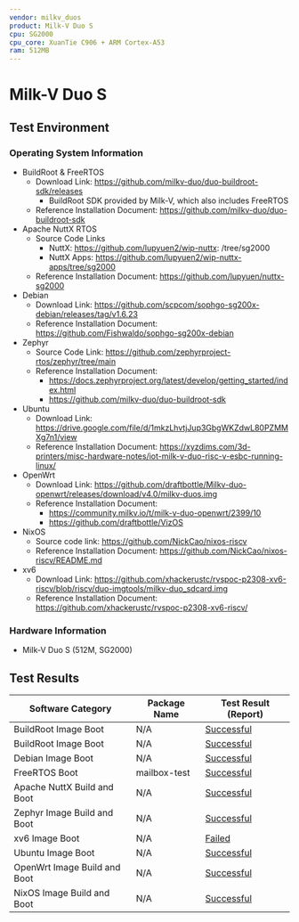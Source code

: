 ```yaml
---
vendor: milkv_duos
product: Milk-V Duo S
cpu: SG2000
cpu_core: XuanTie C906 + ARM Cortex-A53
ram: 512MB
---
```


# Milk-V Duo S

## Test Environment

### Operating System Information

- BuildRoot & FreeRTOS
  - Download Link: https://github.com/milkv-duo/duo-buildroot-sdk/releases
    - BuildRoot SDK provided by Milk-V, which also includes FreeRTOS
  - Reference Installation Document: https://github.com/milkv-duo/duo-buildroot-sdk
- Apache NuttX RTOS
  - Source Code Links
    - NuttX: https://github.com/lupyuen2/wip-nuttx: /tree/sg2000
    - NuttX Apps: https://github.com/lupyuen2/wip-nuttx-apps/tree/sg2000
  - Reference Installation Document: https://github.com/lupyuen/nuttx-sg2000
- Debian
  - Download Link: https://github.com/scpcom/sophgo-sg200x-debian/releases/tag/v1.6.23
  - Reference Installation Document: https://github.com/Fishwaldo/sophgo-sg200x-debian
- Zephyr
  - Source Code Link: https://github.com/zephyrproject-rtos/zephyr/tree/main
  - Reference Installation Document:
      - https://docs.zephyrproject.org/latest/develop/getting_started/index.html
      - https://github.com/milkv-duo/duo-buildroot-sdk
- Ubuntu
  - Download Link: https://drive.google.com/file/d/1mkzLhvtjJup3GbgWKZdwL80PZMMXg7n1/view
  - Reference Installation Document: https://xyzdims.com/3d-printers/misc-hardware-notes/iot-milk-v-duo-risc-v-esbc-running-linux/
- OpenWrt
  - Download Link: https://github.com/draftbottle/Milkv-duo-openwrt/releases/download/v4.0/milkv-duos.img
  - Reference Installation Document:
	  - https://community.milkv.io/t/milk-v-duo-openwrt/2399/10
	  - https://github.com/draftbottle/VizOS
- NixOS
  - Source code link: https://github.com/NickCao/nixos-riscv
  - Reference Installation Document: https://github.com/NickCao/nixos-riscv/README.md
- xv6
  - Download Link: https://github.com/xhackerustc/rvspoc-p2308-xv6-riscv/blob/riscv/duo-imgtools/milkv-duo_sdcard.img
  - Reference Installation Document: https://github.com/xhackerustc/rvspoc-p2308-xv6-riscv/

### Hardware Information

- Milk-V Duo S (512M, SG2000)

## Test Results

| Software Category            | Package Name | Test Result (Report)      |
| ---------------------------- | ------------ | ------------------------- |
| BuildRoot Image Boot         | N/A          | [Successful][BuildRoot]   |
| BuildRoot Image Boot         | N/A          | [Successful][BuildRootV2] |
| Debian Image Boot            | N/A          | [Successful][Debian]      |
| FreeRTOS Boot                | mailbox-test | [Successful][FreeRTOS]    |
| Apache NuttX Build and Boot  | N/A          | [Successful][NuttX]       |
| Zephyr Image Build and Boot  | N/A          | [Successful][Zephyr]      |
| xv6 Image Boot               | N/A          | [Failed][xv6]             |
| Ubuntu Image Boot            | N/A          | [Successful][Ubuntu]      |
| OpenWrt Image Build and Boot | N/A          | [Successful][OpenWrt]     |
| NixOS Image Build and Boot   | N/A          | [Successful][NixOS]       |

[BuildRoot]: ./BuildRoot/README.md
[BuildRootV2]: ./BuildRoot/README_v2_.md
[Debian]: ./Debian/README.md
[FreeRTOS]: ./FreeRTOS/README.md
[NuttX]: ./NuttX/README.md
[Zephyr]: ./Zephyr/README.md
[Ubuntu]: ./Ubuntu/README.md
[OpenWrt]: ./OpenWrt/README.md
[NixOS]: ./NixOS/README.md
[xv6]: ./xv6/README.md
